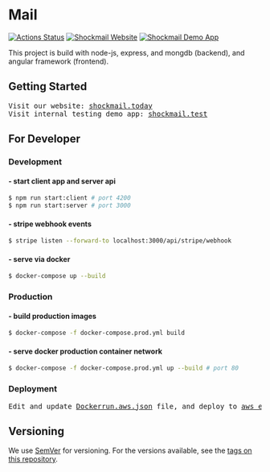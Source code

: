 # Mail

[![Actions Status](https://github.com/xinyangyuan/mail/workflows/Build%20and%20Deploy/badge.svg)](https://github.com/xinyangyuan/mail/actions)
[![Shockmail Website](https://img.shields.io/website?down_color=lightgrey&down_message=offline&label=Shockmail%20Website&up_color=17d151&up_message=online&url=http%3A%2F%2Fshockmail.today)](http://www.shockmail.today)
[![Shockmail Demo App](https://img.shields.io/website?down_color=lightgrey&down_message=offline&label=Shockmail%20Demo%20App&up_color=17d151&up_message=online&url=http%3A%2F%2Fmail-env.9kc4f5k7dp.ap-northeast-1.elasticbeanstalk.com%2Fsignin)](http://mail-env.9kc4f5k7dp.ap-northeast-1.elasticbeanstalk.com)

This project is build with node-js, express, and mongdb (backend), and angular framework (frontend).

## Getting Started

<pre>
Visit our website: <a href="http://www.shockmail.today" title="website">shockmail.today</a>
Visit internal testing demo app: <a href="http://mail-env.9kc4f5k7dp.ap-northeast-1.elasticbeanstalk.com" title="testing website">shockmail.test</a>
</pre>

## For Developer

### Development

#### - start client app and server api

```bash
$ npm run start:client # port 4200
$ npm run start:server # port 3000
```

#### - stripe webhook events

```bash
$ stripe listen --forward-to localhost:3000/api/stripe/webhook
```

#### - serve via docker

```bash
$ docker-compose up --build
```

### Production

#### - build production images

```bash
$ docker-compose -f docker-compose.prod.yml build
```

#### - serve docker production container network

```bash
$ docker-compose -f docker-compose.prod.yml up --build # port 80
```

### Deployment

<pre>
Edit and update <a href="https://github.com/xinyangyuan/mail/blob/master/Dockerrun.aws.json" title="Dockerrun.aws.json File">Dockerrun.aws.json</a> file, and deploy to <a href="https://aws.amazon.com/elasticbeanstalk/" title="Dockerrun.aws.json File">aws elastic beanstalk</a>.
</pre>

## Versioning

We use [SemVer](http://semver.org/) for versioning. For the versions available, see the [tags on this repository](https://github.com/xinyangyuan/mail/tags).
